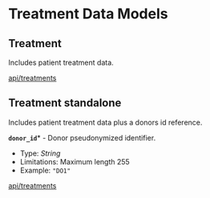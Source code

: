 # Treatment Data Models

## Treatment
Includes patient treatment data.

[api/treatments](https://github.com/dkfz-unite/unite-donors-feed/blob/main/Docs/api-donors-models.md#treatment)

## Treatment standalone
Includes patient treatment data plus a donors id reference.

**`donor_id`*** - Donor pseudonymized identifier.
- Type: _String_
- Limitations: Maximum length 255
- Example: `"DO1"`

[api/treatments](https://github.com/dkfz-unite/unite-donors-feed/blob/main/Docs/api-donors-models.md#treatment)
